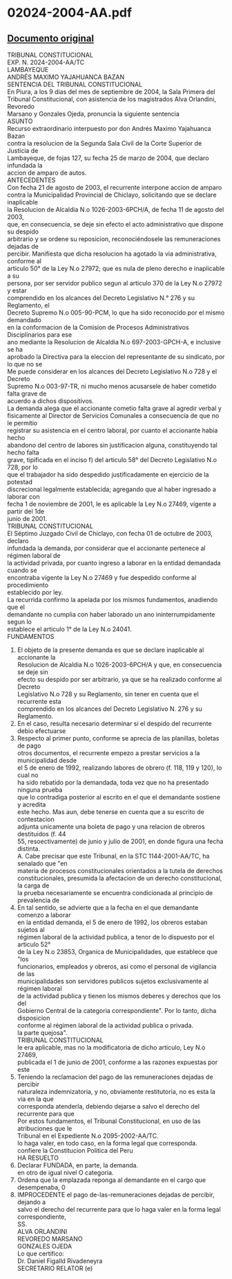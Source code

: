 
02024-2004-AA.pdf
=================
  
[Documento original](https://tc.gob.pe/jurisprudencia/2004/02024-2004-AA.pdf)  
---  
TRIBUNAL CONSTITUCIONAL  
EXP. N. 2024-2004-AA/TC  
LAMBAYEQUE  
ANDRÉS MAXIMO YAJAHUANCA BAZAN  
SENTENCIA DEL TRIBUNAL CONSTITUCIONAL  
En Piura, a los 9 dias del mes de septiembre de 2004, la Sala Primera del  
Tribunal Constitucional, con asistencia de los magistrados Alva Orlandini, Revoredo  
Marsano y Gonzales Ojeda, pronuncia la siguiente sentencia  
ASUNTO  
Recurso extraordinario interpuesto por don Andrés Maximo Yajahuanca Bazan  
contra la resolucion de la Segunda Sala Civil de la Corte Superior de Justicia de  
Lambayeque, de fojas 127, su fecha 25 de marzo de 2004, que declaro infundada la  
accion de amparo de autos.  
ANTECEDENTES  
Con fecha 21 de agosto de 2003, el recurrente interpone accion de amparo  
contra la Municipalidad Provincial de Chiclayo, solicitando que se declare inaplicable  
la Resolucion de Alcaldia N.o 1026-2003-6PCH/A, de fecha 11 de agosto del 2003,  
que, en consecuencia, se deje sin efecto el acto administrativo que dispone su despido  
arbitrario y se ordene su reposicion, reconociéndosele las remuneraciones dejadas de  
percibir. Manifiesta que dicha resolucion ha agotado la via administrativa, conforme al  
articulo 50° de la Ley N.o 27972; que es nula de pleno derecho e inaplicable a su  
persona, por ser servidor publico segun al articulo 370 de la Ley N.o 27972 y estar  
comprendido en los alcances del Decreto Legislativo N.° 276 y su Reglamento, el  
Decreto Supremo N.o 005-90-PCM, lo que ha sido reconocido por el mismo demandado  
en la conformacion de la Comision de Procesos Administrativos Disciplinarios para ese  
ano mediante la Resolucion de Alcaldia N.o 697-2003-GPCH-A, e inclusive se ha  
aprobado la Directiva para la eleccion del representante de su sindicato, por lo que no se  
Me puede considerar en los alcances del Decreto Legislativo N.o 728 y el Decreto  
Supremo N.o 003-97-TR, ni mucho menos acusarsele de haber cometido falta grave de  
acuerdo a dichos dispositivos.  
La demanda alega que el accionante cometio falta grave al agredir verbal y  
fisicamente al Director de Servicios Comunales a consecuencia de que no le permitio  
registrar su asistencia en el centro laboral, por cuanto el accionante habia hecho  
abandono del centro de labores sin justificacion alguna, constituyendo tal hecho falta  
grave, tipificada en el inciso f) del articulo 58° del Decreto Legislativo N.o 728, por lo  
que el trabajador ha sido despedido justificadamente en ejercicio de la potestad  
discrecional legalmente establecida; agregando que al haber ingresado a laborar con  
fecha 1 de noviembre de 2001, le es aplicable la Ley N.o 27469, vigente a partir del 1de  
junio de 2001.  
TRIBUNAL CONSTITUCIONAL  
El Séptimo Juzgado Civil de Chiclayo, con fecha 01 de octubre de 2003, declaro  
infundada la demanda, por considerar que el accionante pertenece al régimen laboral de  
la actividad privada, por cuanto ingreso a laborar en la entidad demandada cuando se  
encontraba vigente la Ley N.o 27469 y fue despedido conforme al procedimiento  
establecido por ley.  
La recurrida confirmo la apelada por los mismos fundamentos, anadiendo que el  
demandante no cumplia con haber laborado un ano ininterrumpidamente segun lo  
establece el articulo 1° de la Ley N.o 24041.  
FUNDAMENTOS  
1. El objeto de la presente demanda es que se declare inaplicable al accionante la  
Resolucion de Alcaldia N.o 1026-2003-6PCH/A y que, en consecuencia se deje sin  
efecto su despido por ser arbitrario, ya que se ha realizado conforme al Decreto  
Legislativo N.o 728 y su Reglamento, sin tener en cuenta que el recurrente esta  
comprendido en los alcances del Decreto Legislativo N. 276 y su Reglamento.  
2. En el caso, resulta necesario determinar si el despido del recurrente debio efectuarse  
3. Respecto al primer punto, conforme se aprecia de las planillas, boletas de pago  
otros documentos, el recurrente empezo a prestar servicios a la municipalidad desde  
el 5 de enero de 1992, realizando labores de obrero (f. 118, 119 y 120), lo cual no  
ha sido rebatido por la demandada, toda vez que no ha presentado ninguna prueba  
que lo contradiga posterior al escrito en el que el demandante sostiene y acredita  
este hecho. Mas aun, debe tenerse en cuenta que a su escrito de contestacion  
adjunta unicamente una boleta de pago y una relacion de obreros destituidos (f. 44  
55, resoectivamente) de junio y julio de 2001, en donde figura una fecha distinta.  
A. Cabe precisar que este Tribunal, en la STC 1144-2001-AA/TC, ha senalado que "en  
materia de procesos constitucionales orientados a la tutela de derechos  
constitucionales, presumida la afectacion de un derecho constitucional, la carga de  
la prueba necesariamente se encuentra condicionada al principio de prevalencia de  
5. En tal sentido, se advierte que a la fecha en el que demandante comenzo a laborar  
en la entidad demanda, el 5 de enero de 1992, los obreros estaban sujetos al  
régimen laboral de la actividad publica, a tenor de lo dispuesto por el articulo 52°  
de la Ley N.o 23853, Organica de Municipalidades, que establece que "los  
funcionarios, empleados y obreros, asi como el personal de vigilancia de las  
municipalidades son servidores publicos sujetos exclusivamente al régimen laboral  
de la actividad publica y tienen los mismos deberes y derechos que los del  
Gobierno Central de la categoria correspondiente". Por lo tanto, dicha disposicion  
conforme al régimen laboral de la actividad publica o privada.  
la parte quejosa".  
TRIBUNAL CONSTITUCIONAL  
le era aplicable, mas no la modificatoria de dicho articulo, Ley N.o 27469,  
publicada el 1 de junio de 2001, conforme a las razones expuestas por este  
6. Teniendo la reclamacion del pago de las remuneraciones dejadas de percibir  
naturaleza indemnizatoria, y no, obviamente restitutoria, no es esta la via en la que  
corresponda atenderla, debiendo dejarse a salvo el derecho del recurrente para que  
Por estos fundamentos, el Tribunal Constitucional, en uso de las atribuciones que le  
Tribunal en el Expediente N.o 2095-2002-AA/TC.  
lo haga valer, en todo caso, en la forma legal que corresponda.  
confiere la Constitucion Politica del Peru  
HA RESUELTO  
1. Declarar FUNDADA, en parte, la demanda.  
en otro de igual nivel O categoria.  
2. Ordena que la emplazada reponga al demandante en el cargo que desempenaba, 0  
3. IMPROCEDENTE el pago de-las-remuneraciones dejadas de percibir, dejando a  
salvo el derecho del recurrente para que lo haga valer en la forma legal  
correspondiente,  
SS.  
ALVA ORLANDINI  
REVOREDO MARSANO  
GONZALES OJEDA  
Lo que certifico:  
Dr. Daniel Figalld Rivadeneyra  
SECRETARIO RELATOR (e)